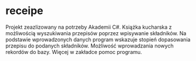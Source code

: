 # receipe
Projekt zeazlizowany na potrzeby Akademii C#. 
Książka kucharska z możliwością wyszukiwania przepisów poprzez wpisywanie składników. Na podstawie wprowadzonych
danych program wskazuje stopień dopasowania przepisu do podanych składników. 
Możliwość wprowadzania nowych rekordów do bazy. Więcej w zakładce pomoc programu. 
